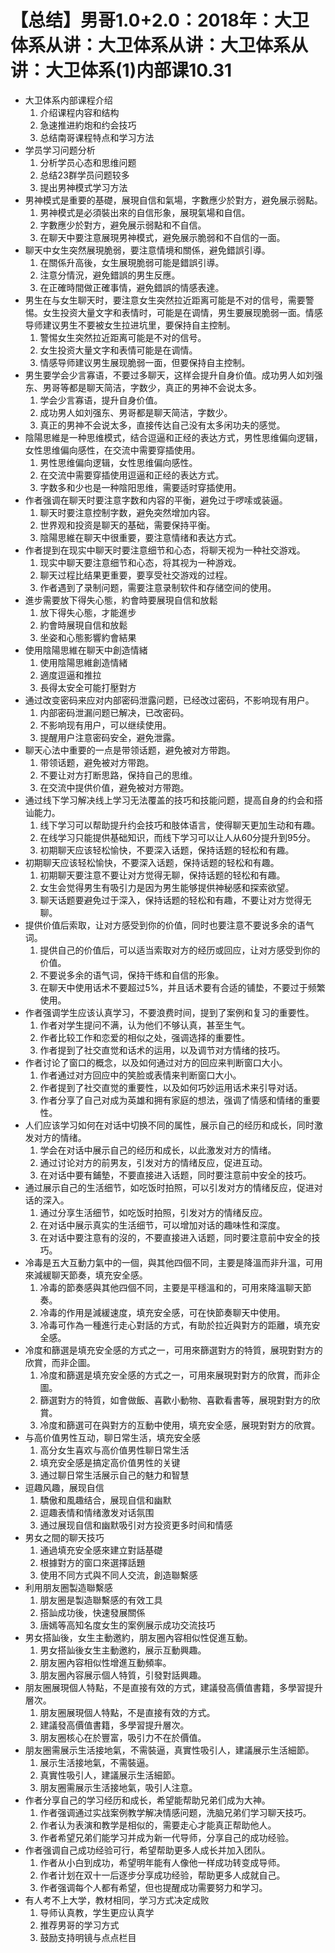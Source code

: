 # 【总结】男哥1.0+2.0：2018年：大卫体系从讲：大卫体系从讲：大卫体系从讲：大卫体系(1)内部课10.31

-   大卫体系内部课程介绍
    1.  介绍课程内容和结构
    2.  急速推进約炮和约会技巧
    3.  总结南哥课程特点和学习方法
-   学员学习问题分析
    1.  分析学员心态和思维问题
    2.  总结23群学员问题较多
    3.  提出男神模式学习方法
-   男神模式是重要的基礎，展現自信和氣場，字數應少於對方，避免展示弱點。
    1.  男神模式是必須裝出來的自信形象，展現氣場和自信。
    2.  字數應少於對方，避免展示弱點和不自信。
    3.  在聊天中要注意展現男神模式，避免展示脆弱和不自信的一面。
-   聊天中女生突然展現脆弱，要注意情境和關係，避免錯誤引導。
    1.  在關係升高後，女生展現脆弱可能是錯誤引導。
    2.  注意分情況，避免錯誤的男生反應。
    3.  在正確時間做正確事情，避免錯誤的情感表達。
-   男生在与女生聊天时，要注意女生突然拉近距离可能是不对的信号，需要警惕。女生投资大量文字和表情时，可能是在调情，男生要展现脆弱一面。情感导师建议男生不要被女生拉进坑里，要保持自主控制。
    1.  警惕女生突然拉近距离可能是不对的信号。
    2.  女生投资大量文字和表情可能是在调情。
    3.  情感导师建议男生展现脆弱一面，但要保持自主控制。
-   男生要学会少言寡语，不要过多聊天，这样会提升自身价值。成功男人如刘强东、男哥等都是聊天简洁，字数少，真正的男神不会说太多。
    1.  学会少言寡语，提升自身价值。
    2.  成功男人如刘强东、男哥都是聊天简洁，字数少。
    3.  真正的男神不会说太多，直接传达自己没有太多闲功夫的感觉。
-   陰陽思維是一种思维模式，结合逗逼和正经的表达方式，男性思维偏向逻辑，女性思维偏向感性，在交流中需要穿插使用。
    1.  男性思维偏向逻辑，女性思维偏向感性。
    2.  在交流中需要穿插使用逗逼和正经的表达方式。
    3.  字数多和少也是一种陰阳思维，需要适时穿插使用。
-   作者强调在聊天时要注意字数和内容的平衡，避免过于啰嗦或装逼。
    1.  聊天时要注意控制字数，避免突然增加内容。
    2.  世界观和投资是聊天的基础，需要保持平衡。
    3.  陰陽思維在聊天中很重要，要注意情绪和表达方式。
-   作者提到在现实中聊天时要注意细节和心态，将聊天视为一种社交游戏。
    1.  现实中聊天要注意细节和心态，将其视为一种游戏。
    2.  聊天过程比结果更重要，要享受社交游戏的过程。
    3.  作者遇到了录制问题，需要注意录制软件和存储空间的使用。
-   進步需要放下得失心態，約會時要展現自信和放鬆
    1.  放下得失心態，才能進步
    2.  約會時展現自信和放鬆
    3.  坐姿和心態影響約會結果
-   使用陰陽思維在聊天中創造情緒
    1.  使用陰陽思維創造情緒
    2.  適度逗逼和推拉
    3.  長得太安全可能打壓對方
-   通过改变密码来应对内部密码泄露问题，已经改过密码，不影响现有用户。
    1.  内部密码泄漏问题已解决，已改密码。
    2.  不影响现有用户，可以继续使用。
    3.  提醒用户注意密码安全，避免泄露。
-   聊天心法中重要的一点是带领话题，避免被对方带跑。
    1.  带领话题，避免被对方带跑。
    2.  不要让对方打断思路，保持自己的思维。
    3.  在交流中提供价值，避免被对方带跑。
-   通过线下学习解决线上学习无法覆盖的技巧和技能问题，提高自身的约会和搭讪能力。
    1.  线下学习可以帮助提升约会技巧和肢体语言，使得聊天更加生动和有趣。
    2.  在线学习只能提供基础知识，而线下学习可以让人从60分提升到95分。
    3.  初期聊天应该轻松愉快，不要深入话题，保持话题的轻松和有趣。
-   初期聊天应该轻松愉快，不要深入话题，保持话题的轻松和有趣。
    1.  初期聊天要注意不要让对方觉得无聊，保持话题的轻松和有趣。
    2.  女生会觉得男生有吸引力是因为男生能够提供神秘感和探索欲望。
    3.  聊天话题要避免过于深入，保持话题的轻松和有趣，不要让对方觉得无聊。
-   提供价值后索取，让对方感受到你的价值，同时也要注意不要说多余的语气词。
    1.  提供自己的价值后，可以适当索取对方的经历或回应，让对方感受到你的价值。
    2.  不要说多余的语气词，保持干练和自信的形象。
    3.  在聊天中使用话术不要超过5%，并且话术要有合适的铺垫，不要过于频繁使用。
-   作者强调学生应该认真学习，不要浪费时间，提到了案例和复习的重要性。
    1.  作者对学生提问不满，认为他们不够认真，甚至生气。
    2.  作者比较工作和恋爱的相似之处，强调选择的重要性。
    3.  作者提到了社交直觉和话术的运用，以及调节对方情绪的技巧。
-   作者讨论了窗口的概念，以及如何通过对方的回应来判断窗口大小。
    1.  作者通过对方回应中的笑脸或表情来判断窗口大小。
    2.  作者提到了社交直觉的重要性，以及如何巧妙运用话术来引导对话。
    3.  作者分享了自己对成为英雄和拥有家庭的想法，强调了情感和情绪的重要性。
-   人们应该学习如何在对话中切换不同的属性，展示自己的经历和成长，同时激发对方的情绪。
    1.  学会在对话中展示自己的经历和成长，以此激发对方的情绪。
    2.  通过讨论对方的前男友，引发对方的情绪反应，促进互动。
    3.  在对话中要有鋪墊，不要直接进入话题，同时要注意前中安全的技巧。
-   通过展示自己的生活细节，如吃饭时拍照，可以引发对方的情绪反应，促进对话的深入。
    1.  通过分享生活细节，如吃饭时拍照，引发对方的情绪反应。
    2.  在对话中展示真实的生活细节，可以增加对话的趣味性和深度。
    3.  在对话中要注意有的沒的，不要直接进入话题，同时要注意前中安全的技巧。
-   冷毒是五大互動力氣中的一個，與其他四個不同，主要是降溫而非升溫，可用來減緩聊天節奏，填充安全感。
    1.  冷毒的節奏感與其他四個不同，主要是平穩溫和的，可用來降溫聊天節奏。
    2.  冷毒的作用是減緩速度，填充安全感，可在快節奏聊天中使用。
    3.  冷毒可作為一種進行走心對話的方式，有助於拉近與對方的距離，填充安全感。
-   冷度和篩選是填充安全感的方式之一，可用來篩選對方的特質，展現對對方的欣賞，而非企圖。
    1.  冷度和篩選是填充安全感的方式之一，可用來展現對對方的欣賞，而非企圖。
    2.  篩選對方的特質，如會做飯、喜歡小動物、喜歡看書等，展現對對方的欣賞。
    3.  冷度和篩選可在與對方的互動中使用，填充安全感，展現對對方的欣賞。
-   与高价值男性互动，聊日常生活，填充安全感
    1.  高分女生喜欢与高价值男性聊日常生活
    2.  填充安全感是搞定高价值男性的关键
    3.  通过聊日常生活展示自己的魅力和智慧
-   逗趣风趣，展现自信
    1.  驕傲和風趣结合，展现自信和幽默
    2.  逗趣表情和情绪激发对话氛围
    3.  通过展现自信和幽默吸引对方投资更多时间和情感
-   男女之間的聊天技巧
    1.  通過填充安全感來建立對話基礎
    2.  根據對方的窗口來選擇話題
    3.  使用不同方式與不同人交流，創造聯繫感
-   利用朋友圈製造聯繫感
    1.  朋友圈是製造聯繫感的有效工具
    2.  搭訕成功後，快速發展關係
    3.  唐嫣等高知名度女生的案例展示成功交流技巧
-   男女搭訕後，女生主動邀約，朋友圈內容相似性促進互動。
    1.  男女搭訕後女生主動邀約，展示互動興趣。
    2.  朋友圈內容相似性增進互動頻率。
    3.  朋友圈內容展示個人特質，引發對話興趣。
-   朋友圈展現個人特點，不是直接有效的方式，建議發高價值書籍，多學習提升層次。
    1.  朋友圈展現個人特點，不是直接有效的方式。
    2.  建議發高價值書籍，多學習提升層次。
    3.  朋友圈核心在於豐富，吸引力不在於價值。
-   朋友圈需展示生活接地氣，不需裝逼，真實性吸引人，建議展示生活細節。
    1.  展示生活接地氣，不需裝逼。
    2.  真實性吸引人，建議展示生活細節。
    3.  朋友圈需展示生活接地氣，吸引人注意。
-   作者分享自己的学习经历和成长，希望能帮助兄弟们成为大神。
    1.  作者强调通过实战案例教学解决情感问题，洗脑兄弟们学习聊天技巧。
    2.  作者认为表演和教学是相似的，需要走心才能真正帮助他人。
    3.  作者希望兄弟们能学习并成为新一代导师，分享自己的成功经验。
-   作者强调自己成功经验可行，希望帮助更多人成长并加入团队。
    1.  作者从小白到成功，希望明年能有人像他一样成功转变成导师。
    2.  作者计划在双十一后逐步分享成功经验，帮助更多人成就自己。
    3.  作者强调每个人都有希望，但也提醒成功需要努力和学习。
-   有人考不上大学，教材相同，学习方式决定成败
    1.  导师认真教，学生更应认真学
    2.  推荐男哥的学习方式
    3.  鼓励支持明镜与点点栏目